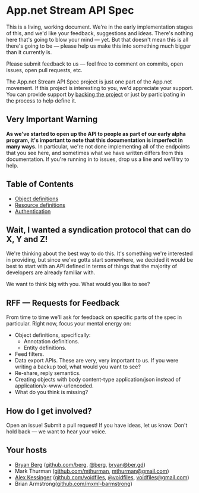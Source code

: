 # App.net Stream API Spec

This is a living, working document. We're in the early implementation stages of this, and we'd like your feedback, suggestions and ideas. There's nothing here that's going to blow your mind — yet. But that doesn't mean this is all there's going to be — please help us make this into something much bigger than it currently is.

Please submit feedback to us — feel free to comment on commits, open issues, open pull requests, etc.

The App.net Stream API Spec project is just one part of the App.net movement. If this project is interesting to you, we'd appreciate your support. You can provide support by [backing the project](https://join.app.net) or just by participating in the process to help define it.

## Very Important Warning

**As we've started to open up the API to people as part of our early alpha program, it's important to note that this documentation is
imperfect in many ways.** In particular, we're not done implementing all of the endpoints that you see here, and sometimes what we
have written differs from this documentation. If you're running in to issues, drop us a line and we'll try to help.

## Table of Contents

* [Object definitions](/appdotnet/api-spec/blob/master/objects.md)
* [Resource definitions](/appdotnet/api-spec/blob/master/resources/README.md)
* [Authentication](/appdotnet/api-spec/blob/master/auth.md)

## Wait, I wanted a syndication protocol that can do X, Y and Z!

We're thinking about the best way to do this. It's something we're interested in providing, but since we've gotta start somewhere, we decided it would be best to start with an API defined in terms of things that the majority of developers are already familiar with.

We want to think big with you. What would you like to see?

## RFF — Requests for Feedback

From time to time we'll ask for feedback on specific parts of the spec in particular. Right now, focus your mental energy on:

* Object definitions, specifically:
    * Annotation definitions.
    * Entity definitions.
* Feed filters.
* Data export APIs. These are very, very important to us. If you were writing a backup tool, what would you want to see?
* Re-share, reply semantics.
* Creating objects with body content-type application/json instead of application/x-www-urlencoded.
* What do you think is missing?

## How do I get involved?

Open an issue! Submit a pull request! If you have ideas, let us know. Don't hold back — we want to hear your voice.

## Your hosts

* [Bryan Berg](http://ber.gd) ([github.com/berg](http://github.com/berg), [@berg](http://twitter.com/berg), bryan@ber.gd)
* Mark Thurman ([github.com/mthurman](http://github.com/mthurman), mthurman@gmail.com)
* [Alex Kessinger](http://alexkessinger.net) ([github.com/voidfiles](http://github.com/voidfiles), [@voidfiles](http://twitter.com/voidfiles), voidfiles@gmail.com)
* Brian Armstrong([github.com/mxml-barmstrong](http://github.com/mxml-barmstrong))
